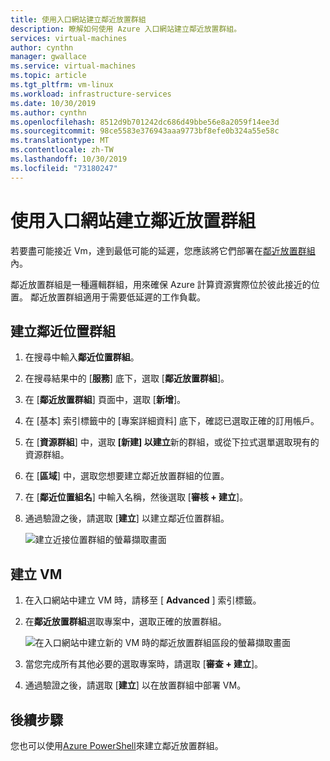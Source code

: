 ```yaml
---
title: 使用入口網站建立鄰近放置群組
description: 瞭解如何使用 Azure 入口網站建立鄰近放置群組。
services: virtual-machines
author: cynthn
manager: gwallace
ms.service: virtual-machines
ms.topic: article
ms.tgt_pltfrm: vm-linux
ms.workload: infrastructure-services
ms.date: 10/30/2019
ms.author: cynthn
ms.openlocfilehash: 8512d9b701242dc686d49bbe56e8a2059f14ee3d
ms.sourcegitcommit: 98ce5583e376943aaa9773bf8efe0b324a55e58c
ms.translationtype: MT
ms.contentlocale: zh-TW
ms.lasthandoff: 10/30/2019
ms.locfileid: "73180247"
---
```

# <a name="create-a-proximity-placement-group-using-the-portal"></a>使用入口網站建立鄰近放置群組

若要盡可能接近 Vm，達到最低可能的延遲，您應該將它們部署在[鄰近放置群組](co-location.md#proximity-placement-groups)內。

鄰近放置群組是一種邏輯群組，用來確保 Azure 計算資源實際位於彼此接近的位置。 鄰近放置群組適用于需要低延遲的工作負載。


## <a name="create-the-proximity-placement-group"></a>建立鄰近位置群組

1. 在搜尋中輸入**鄰近位置群組**。
1. 在搜尋結果中的 [**服務**] 底下，選取 [**鄰近放置群組**]。
1. 在 [**鄰近放置群組**] 頁面中，選取 [**新增**]。
1. 在 [基本] 索引標籤中的 [專案詳細資料] 底下，確認已選取正確的訂用帳戶。
1. 在 [**資源群組**] 中，選取 **[新建] 以建立**新的群組，或從下拉式選單選取現有的資源群組。
1. 在 [**區域**] 中，選取您想要建立鄰近放置群組的位置。
1. 在 [**鄰近位置組名**] 中輸入名稱，然後選取 [**審核 + 建立**]。
1. 通過驗證之後，請選取 [**建立**] 以建立鄰近位置群組。

    ![建立近接位置群組的螢幕擷取畫面](./media/ppg/ppg.png)


## <a name="create-a-vm"></a>建立 VM

1. 在入口網站中建立 VM 時，請移至 [ **Advanced** ] 索引標籤。 
1. 在**鄰近放置群組**選取專案中，選取正確的放置群組。 

    ![在入口網站中建立新的 VM 時的鄰近放置群組區段的螢幕擷取畫面](./media/ppg/vm-ppg.png)

1. 當您完成所有其他必要的選取專案時，請選取 [**審查 + 建立**]。
1. 通過驗證之後，請選取 [**建立**] 以在放置群組中部署 VM。




## <a name="next-steps"></a>後續步驟

您也可以使用[Azure PowerShell](proximity-placement-groups.md)來建立鄰近放置群組。

